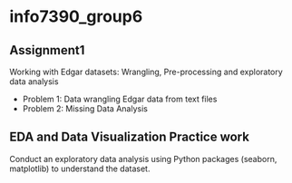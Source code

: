 # info7390_group6

## Assignment1
  Working with Edgar datasets: Wrangling, Pre-processing and exploratory data analysis
  * Problem 1: Data wrangling Edgar data from text files
  * Problem 2: Missing Data Analysis

## EDA and Data Visualization Practice work

  Conduct an exploratory data analysis using Python packages (seaborn, matplotlib) to understand the dataset.
